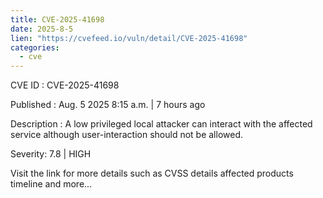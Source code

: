 ```yaml
--- 
title: CVE-2025-41698
date: 2025-8-5
lien: "https://cvefeed.io/vuln/detail/CVE-2025-41698"
categories:
  - cve
---
```


CVE ID : CVE-2025-41698

Published :  Aug. 5
2025
8:15 a.m. | 7 hours ago

Description : A low privileged local attacker can interact with the affected service although user-interaction should not be allowed.

Severity: 7.8 | HIGH

Visit the link for more details
such as CVSS details
affected products
timeline
and more...
